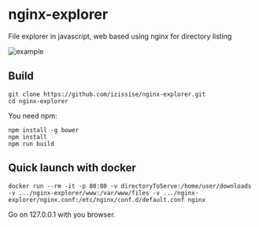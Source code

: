 # nginx-explorer
File explorer in javascript, web based
using nginx for directory listing

![example](https://raw.github.com/izissise/nginx-explorer/master/art/example.png "Example")

## Build
```
git clone https://github.com/izissise/nginx-explorer.git
cd nginx-explorer
```

You need npm:
```
npm install -g bower
npm install
npm run build
```

## Quick launch with docker
```
docker run --rm -it -p 80:80 -v directoryToServe:/home/user/downloads -v .../nginx-explorer/www:/var/www/files -v .../nginx-explorer/nginx.conf:/etc/nginx/conf.d/default.conf nginx
```
Go on 127.0.0.1 with you browser.
